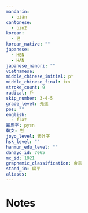 ```yaml
---
mandarin:
  - biǎn
cantonese:
  - bin2
korean:
  - 편
korean_native: ""
japanese:
  - HEN
  - HAN
japanese_nanori: ""
vietnamese:
middle_chinese_initial: pʰ
middle_chinese_final: iᴇn
stroke_count: 9
radical: 戶
skip_number: 3-4-5
grade_level: 先進
pos: ""
english:
  - flat
羅馬字: pyen
韓文: 편
joyo_level: 表外字
hsk_level: ""
hanmun_edu_level: ""
danayo_id: 7065
mc_id: 1921
graphemic_classification: 會意
stand_in: 扁平
aliases:
---
```


# Notes
